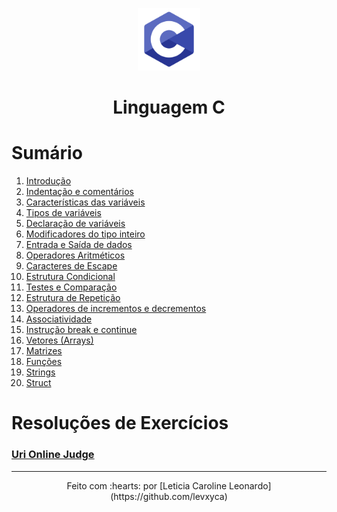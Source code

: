 <p align="center">
  <img src="img/logo-c.png" width="100px" height="100px">
<p>

<center><h1>Linguagem C</h1></center>

# Sumário

1. [Introdução](https://github.com/levxyca/studynotes/blob/master/Linguagens%20de%20Programa%C3%A7%C3%A3o/C.md#c)
2. [Indentação e comentários](https://github.com/levxyca/studynotes/blob/master/Linguagens%20de%20Programa%C3%A7%C3%A3o/C.md#indenta%C3%A7%C3%A3o-e-coment%C3%A1rios)
3. [Características das variáveis](https://github.com/levxyca/studynotes/blob/master/Linguagens%20de%20Programa%C3%A7%C3%A3o/C.md#caracter%C3%ADsticas-das-vari%C3%A1veis)
4. [Tipos de variáveis](https://github.com/levxyca/studynotes/blob/master/Linguagens%20de%20Programa%C3%A7%C3%A3o/C.md#tipos-de-vari%C3%A1veis)
5. [Declaração de variáveis](https://github.com/levxyca/studynotes/blob/master/Linguagens%20de%20Programa%C3%A7%C3%A3o/C.md#declara%C3%A7%C3%A3o-de-vari%C3%A1veis)
6. [Modificadores do tipo inteiro](https://github.com/levxyca/studynotes/blob/master/Linguagens%20de%20Programa%C3%A7%C3%A3o/C.md#modificadores-do-tipo-inteiro)
7. [Entrada e Saída de dados](https://github.com/levxyca/studynotes/blob/master/Linguagens%20de%20Programa%C3%A7%C3%A3o/C.md#entrada-e-sa%C3%ADda-de-dados)
8. [Operadores Aritméticos](https://github.com/levxyca/studynotes/blob/master/Linguagens%20de%20Programa%C3%A7%C3%A3o/C.md#operadores-aritm%C3%A9ticos)
9. [Caracteres de Escape](https://github.com/levxyca/studynotes/blob/master/Linguagens%20de%20Programa%C3%A7%C3%A3o/C.md#caracteres-de-escape)
10. [Estrutura Condicional](https://github.com/levxyca/studynotes/blob/master/Linguagens%20de%20Programa%C3%A7%C3%A3o/C.md#estrutura-condicional-em-c)
11. [Testes e Comparação](https://github.com/levxyca/studynotes/blob/master/Linguagens%20de%20Programa%C3%A7%C3%A3o/C.md#testes-e-compara%C3%A7%C3%A3o)
12. [Estrutura de Repetição](https://github.com/levxyca/studynotes/blob/master/Linguagens%20de%20Programa%C3%A7%C3%A3o/C.md#estrutura-de-repeti%C3%A7%C3%A3o-em-c)
13. [Operadores de incrementos e decrementos](https://github.com/levxyca/studynotes/blob/master/Linguagens%20de%20Programa%C3%A7%C3%A3o/C.md#operadores-de-incrementos-e-decremento)
14. [Associatividade](https://github.com/levxyca/studynotes/blob/master/Linguagens%20de%20Programa%C3%A7%C3%A3o/C.md#associatividade-em-c)
15. [Instrução break e continue](https://github.com/levxyca/studynotes/blob/master/Linguagens%20de%20Programa%C3%A7%C3%A3o/C.md#instru%C3%A7%C3%A3o-break-e-continue)
16. [Vetores (Arrays)](https://github.com/levxyca/studynotes/blob/master/Linguagens%20de%20Programa%C3%A7%C3%A3o/C.md#vetores-arrays)
17. [Matrizes](https://github.com/levxyca/studynotes/blob/master/Linguagens%20de%20Programa%C3%A7%C3%A3o/C.md#matrizes-vetores-multidimensionais)
18. [Funções](https://github.com/levxyca/studynotes/blob/master/Linguagens%20de%20Programa%C3%A7%C3%A3o/C.md#fun%C3%A7%C3%B5es-em-c)
19. [Strings](https://github.com/levxyca/studynotes/blob/master/Linguagens%20de%20Programa%C3%A7%C3%A3o/C.md#strings)
20. [Struct](https://github.com/levxyca/studynotes/blob/master/Linguagens%20de%20Programa%C3%A7%C3%A3o/C.md#struct)

# Resoluções de Exercícios

### [Uri Online Judge](https://github.com/levxyca/hello-world.c/tree/master/URI)
-------------------------------------------------------
<p align="center">
Feito com :hearts: por [Leticia Caroline Leonardo](https://github.com/levxyca)
<p>